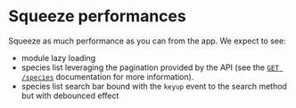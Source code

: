 # Squeeze performances

Squeeze as much performance as you can from the app. We expect to see:
- module lazy loading
- species list leveraging the pagination provided by the API (see the [`GET /species`](http://api.pokedex.local/documentation/get/species) documentation for more information).
- species list search bar bound with the `keyup` event to the search method but with debounced effect
